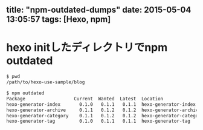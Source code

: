 title: "npm-outdated-dumps"
date: 2015-05-04 13:05:57
tags: [Hexo, npm]
---

hexo initしたディレクトリでnpm outdated
=======================================

```sh
$ pwd
/path/to/hexo-use-sample/blog

$ npm outdated
Package                  Current  Wanted  Latest  Location
hexo-generator-index       0.1.0   0.1.1   0.1.1  hexo-generator-index
hexo-generator-archive     0.1.1   0.1.2   0.1.2  hexo-generator-archive
hexo-generator-category    0.1.1   0.1.2   0.1.2  hexo-generator-category
hexo-generator-tag         0.1.0   0.1.1   0.1.1  hexo-generator-tag
```
